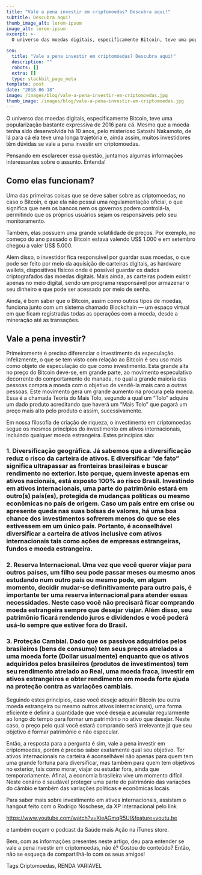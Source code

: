 ```yaml
---
title: "Vale a pena investir em criptomoedas? Descubra aqui!"
subtitle: Descubra aqui!
thumb_image_alt: lorem-ipsum
image_alt: lorem-ipsum
excerpt: >-
  O universo das moedas digitais, especificamente Bitcoin, teve uma popularização bastante expressiva de 2016 para cá. Mesmo que a moeda tenha sido desenvolvida há 10 anos, pelo misterioso Satoshi Nakamoto, de lá para cá ela teve uma longa trajetória e, ainda assim, muitos investidores têm dúvidas se vale a pena investir em criptomoedas.

seo:
  title: "Vale a pena investir em criptomoedas? Descubra aqui!"
  description: ""
  robots: []
  extra: []
  type: stackbit_page_meta
template: post
date: "2018-06-18"
image: /images/blog/vale-a-pena-investir-em-criptomoedas.jpg
thumb_image: /images/blog/vale-a-pena-investir-em-criptomoedas.jpg
---
```


O universo das moedas digitais, especificamente Bitcoin, teve uma popularização bastante expressiva de 2016 para cá. Mesmo que a moeda tenha sido desenvolvida há 10 anos, pelo misterioso Satoshi Nakamoto, de lá para cá ela teve uma longa trajetória e, ainda assim, muitos investidores têm dúvidas se vale a pena investir em criptomoedas.

Pensando em esclarecer essa questão, juntamos algumas informações interessantes sobre o assunto. Entenda!

## Como elas funcionam?

Uma das primeiras coisas que se deve saber sobre as criptomoedas, no caso o Bitcoin, é que ela não possui uma regulamentação oficial, o que significa que nem os bancos nem os governos podem controlá-la, permitindo que os próprios usuários sejam os responsáveis pelo seu monitoramento.

Também, elas possuem uma grande volatilidade de preços. Por exemplo, no começo do ano passado o Bitcoin estava valendo US$ 1.000 e em setembro chegou a valer US$ 5.000.

Além disso, o investidor fica responsável por guardar suas moedas, o que pode ser feito por meio da aquisição de carteiras digitais, as hardware wallets, dispositivos físicos onde é possível guardar os dados criptografados das moedas digitais. Mais ainda, as carteiras podem existir apenas no meio digital, sendo um programa responsável por armazenar o seu dinheiro e que pode ser acessado por meio de senha.

Ainda, é bom saber que o Bitcoin, assim como outros tipos de moedas, funciona junto com um sistema chamado Blockchain — um espaço virtual em que ficam registradas todas as operações com a moeda, desde a mineração até as transações.

## Vale a pena investir?

Primeiramente é preciso diferenciar o investimento da especulação. Infelizmente, o que se tem visto com relação ao Bitcoin é seu uso mais como objeto de especulação do que como investimento. Esta grande alta no preço do Bitcoin deve-se, em grande parte, ao movimento especulativo decorrente do comportamento de manada, no qual a grande maioria das pessoas compra a moeda com o objetivo de vendê-la mais caro a outras pessoas. Este movimento gera um grande aumento na procura pela moeda. Essa é a chamada Teoria do Mais Tolo, segundo a qual um “Tolo” adquire um dado produto acreditando que haverá um “Mais Tolo” que pagará um preço mais alto pelo produto e assim, sucessivamente.

Em nossa filosofia de criação de riqueza, o investimento em criptomoedas segue os mesmos princípios do investimento em ativos internacionais, incluindo qualquer moeda estrangeira. Estes princípios são:

### 1. Diversificação geográfica. Já sabemos que a diversificação reduz o risco da carteira de ativos. E diversificar “de fato” significa ultrapassar as fronteiras brasileiras e buscar rendimento no exterior. Isto porque, quem investe apenas em ativos nacionais, está exposto 100% ao risco Brasil. Investindo em ativos internacionais, uma parte do patrimônio estará em outro(s) país(es), protegida de mudanças políticas ou mesmo econômicas no país de origem. Caso um país entre em crise ou apresente queda nas suas bolsas de valores, há uma boa chance dos investimentos sofrerem menos do que se eles estivessem em um único país. Portanto, é aconselhável diversificar a carteira de ativos inclusive com ativos internacionais tais como ações de empresas estrangeiras, fundos e moeda estrangeira.

### 2. Reserva Internacional. Uma vez que você querer viajar para outros países, um filho seu pode passar meses ou mesmo anos estudando num outro país ou mesmo pode, em algum momento, decidir mudar-se definitivamente para outro país, é importante ter uma reserva internacional para atender essas necessidades. Neste caso você não precisará ficar comprando moeda estrangeira sempre que desejar viajar. Além disso, seu patrimônio ficará rendendo juros e dividendos e você poderá usá-lo sempre que estiver fora do Brasil.

### 3. Proteção Cambial. Dado que os passivos adquiridos pelos brasileiros (bens de consumo) tem seus preços atrelados a uma moeda forte (Dollar usualmente) enquanto que os ativos adquiridos pelos brasileiros (produtos de investimentos) tem seu rendimento atrelado ao Real, uma moeda fraca, investir em ativos estrangeiros e obter rendimento em moeda forte ajuda na proteção contra as variações cambiais.

Seguindo estes princípios, caso você deseje adquirir Bitcoin (ou outra moeda estrangeira ou mesmo outros ativos internacionais), uma forma eficiente é definir a quantidade que você deseja e acumular regularmente ao longo do tempo para formar um patrimônio no ativo que desejar. Neste caso, o preço pelo qual você estará comprando será irrelevante já que seu objetivo é formar patrimônio e não especular.

Então, a resposta para a pergunta é sim, vale a pena investir em criptomoedas, porém é preciso saber exatamente qual seu objetivo. Ter ativos internacionais na carteira é aconselhável não apenas para quem tem uma grande fortuna para diversificar, mas também para quem tem objetivos no exterior, tais como morar, viajar ou estudar fora, ainda que temporariamente. Afinal, a economia brasileira vive um momento difícil. Neste cenário é saudável proteger uma parte do patrimônio das variações do câmbio e também das variações políticas e econômicas locais.

Para saber mais sobre investimento em ativos internacionais, assistam o hangout feito com o Rodrigo Noschese, da XP internacional pelo link

https://www.youtube.com/watch?v=XieAGmqR5UI&feature=youtu.be

e também ouçam o podcast da Saúde mais Ação na iTunes store.

Bem, com as informações presentes neste artigo, deu para entender se vale a pena investir em criptomoedas, não é? Gostou do conteúdo? Então, não se esqueça de compartilhá-lo com os seus amigos!

Tags:Criptomoedas, RENDA VARIAVEL
